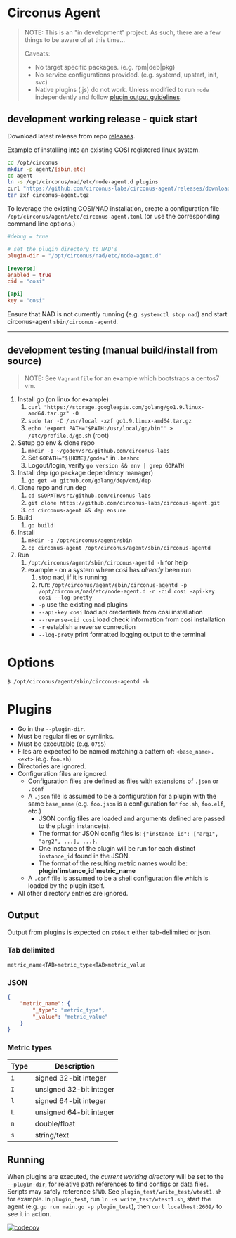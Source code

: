 # Circonus Agent

>NOTE: This is an "in development" project. As such, there are a few things to be aware of at this time...
>
> Caveats:
> * No target specific packages. (e.g. rpm|deb|pkg)
> * No service configurations provided. (e.g. systemd, upstart, init, svc)
> * Native plugins (.js) do not work. Unless modified to run `node` independently and follow [plugin output guidelines](#output).

## development working release - quick start

Download latest release from repo [releases](https://github.com/circonus-labs/circonus-agent/releases).

Example of installing into an existing COSI registered linux system.

```sh
cd /opt/circonus
mkdir -p agent/{sbin,etc}
cd agent
ln -s /opt/circonus/nad/etc/node-agent.d plugins
curl "https://github.com/circonus-labs/circonus-agent/releases/download/v0.1.2/circonus-agent_0.1.2_linux_64-bit.tar.gz" -o circonus-agent.tgz
tar zxf circonus-agent.tgz
```
To leverage the existing COSI/NAD installation, create a configuration file `/opt/circonus/agent/etc/circonus-agent.toml` (or use the corresponding command line options.)

```toml
#debug = true

# set the plugin directory to NAD's
plugin-dir = "/opt/circonus/nad/etc/node-agent.d"

[reverse]
enabled = true
cid = "cosi"

[api]
key = "cosi"
```

Ensure that NAD is not currently running (e.g. `systemctl stop nad`) and start circonus-agent `sbin/circonus-agentd`.

---

## development testing (manual build/install from source)

> NOTE: See `Vagrantfile` for an example which bootstraps a centos7 vm.

1. Install go (on linux for example)
    1. `curl "https://storage.googleapis.com/golang/go1.9.linux-amd64.tar.gz" -O`
    1. `sudo tar -C /usr/local -xzf go1.9.linux-amd64.tar.gz`
    1. `echo 'export PATH="$PATH:/usr/local/go/bin"' > /etc/profile.d/go.sh` (root)
1. Setup go env & clone repo
    1. `mkdir -p ~/godev/src/github.com/circonus-labs`
    1. Set `GOPATH="${HOME}/godev"` in `.bashrc`
    1. Logout/login, verify `go version && env | grep GOPATH`
1. Install dep (go package dependency manager)
    1. `go get -u github.com/golang/dep/cmd/dep`
1. Clone repo and run dep
    1. `cd $GOPATH/src/github.com/circonus-labs`
    1. `git clone https://github.com/circonus-labs/circonus-agent.git`
    1. `cd circonus-agent && dep ensure`
1. Build
    1. `go build`
1. Install
    1. `mkdir -p /opt/circonus/agent/sbin`
    1. `cp circonus-agent /opt/circonus/agent/sbin/circonus-agentd`
1. Run
    1. `/opt/circonus/agent/sbin/circonus-agentd -h` for help
    1. example - on a system where cosi has *already* been run
       1. stop nad, if it is running
       1. run: `/opt/circonus/agent/sbin/circonus-agentd -p /opt/circonus/nad/etc/node-agent.d -r -cid cosi -api-key cosi --log-pretty`
        * `-p` use the existing nad plugins
        * `--api-key cosi` load api credentials from cosi installation
        * `--reverse-cid cosi` load check information from cosi installation
        * `-r` establish a reverse connection
        * `--log-prety` print formatted logging output to the terminal

# Options

```
$ /opt/circonus/agent/sbin/circonus-agentd -h
```

# Plugins

* Go in the `--plugin-dir`.
* Must be regular files or symlinks.
* Must be executable (e.g. `0755`)
* Files are expected to be named matching a pattern of: `<base_name>.<ext>` (e.g. `foo.sh`)
* Directories are ignored.
* Configuration files are ignored.
    * Configuration files are defined as files with extensions of `.json` or `.conf`
    * A `.json` file is assumed to be a configuration for a plugin with the same `base_name` (e.g. `foo.json` is a configuration for `foo.sh`, `foo.elf`, etc.)
        * JSON config files are loaded and arguments defined are passed to the plugin instance(s).
        * The format for JSON config files is: `{"instance_id": ["arg1", "arg2", ...], ...}`.
        * One instance of the plugin will be run for each distinct `instance_id` found in the JSON.
        * The format of the resulting metric names would be: **plugin\`instance_id\`metric_name**
    * A `.conf` file is assumed to be a shell configuration file which is loaded by the plugin itself.
* All other directory entries are ignored.

## Output

Output from plugins is expected on `stdout` either tab-delimited or json.

### Tab delimited

`metric_name<TAB>metric_type<TAB>metric_value`

### JSON

```json
{
    "metric_name": {
        "_type": "metric_type",
        "_value": "metric_value"
    }
}
```

### Metric types

| Type | Description             |
| ---- | ----------------------- |
| `i`  | signed 32-bit integer   |
| `I`  | unsigned 32-bit integer |
| `l`  | signed 64-bit integer   |
| `L`  | unsigned 64-bit integer |
| `n`  | double/float            |
| `s`  | string/text             |

## Running

When plugins are executed, the _current working directory_ will be set to the `--plugin-dir`, for relative path references to find configs or data files. Scripts may safely reference `$PWD`. See `plugin_test/write_test/wtest1.sh` for example. In `plugin_test`, run `ln -s write_test/wtest1.sh`, start the agent (e.g. `go run main.go -p plugin_test`), then `curl localhost:2609/` to see it in action.

[![codecov](https://codecov.io/gh/maier/circonus-agent/branch/master/graph/badge.svg)](https://codecov.io/gh/maier/circonus-agent)
